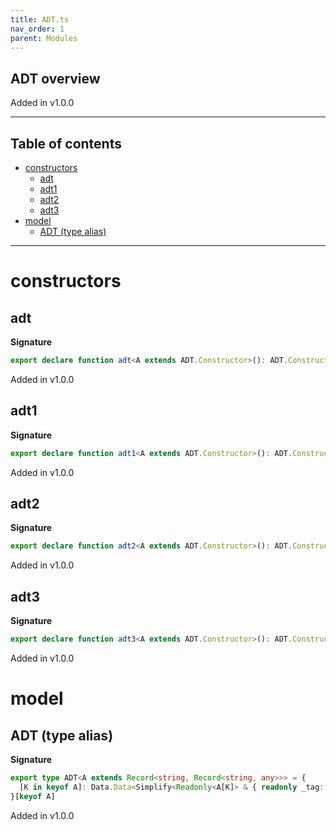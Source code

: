 ```yaml
---
title: ADT.ts
nav_order: 1
parent: Modules
---
```


## ADT overview

Added in v1.0.0

---

<h2 class="text-delta">Table of contents</h2>

- [constructors](#constructors)
  - [adt](#adt)
  - [adt1](#adt1)
  - [adt2](#adt2)
  - [adt3](#adt3)
- [model](#model)
  - [ADT (type alias)](#adt-type-alias)

---

# constructors

## adt

**Signature**

```ts
export declare function adt<A extends ADT.Constructor>(): ADT.Constructor4<A>
```

Added in v1.0.0

## adt1

**Signature**

```ts
export declare function adt1<A extends ADT.Constructor>(): ADT.Constructor1<A>
```

Added in v1.0.0

## adt2

**Signature**

```ts
export declare function adt2<A extends ADT.Constructor>(): ADT.Constructor2<A>
```

Added in v1.0.0

## adt3

**Signature**

```ts
export declare function adt3<A extends ADT.Constructor>(): ADT.Constructor3<A>
```

Added in v1.0.0

# model

## ADT (type alias)

**Signature**

```ts
export type ADT<A extends Record<string, Record<string, any>>> = {
  [K in keyof A]: Data.Data<Simplify<Readonly<A[K]> & { readonly _tag: K }>>
}[keyof A]
```

Added in v1.0.0
